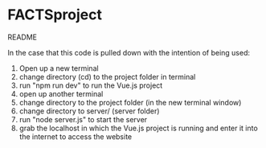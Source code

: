 # FACTSproject

README

In the case that this code is pulled down with the intention of being used:

1) Open up a new terminal
2) change directory (cd) to the project folder in terminal 
3) run "npm run dev" to run the Vue.js project
4) open up another terminal
5) change directory to the project folder (in the new terminal window)
6) change directory to server/ (server folder)
7) run "node server.js" to start the server
8) grab the localhost in which the Vue.js project is running and enter it into the internet to access the website
